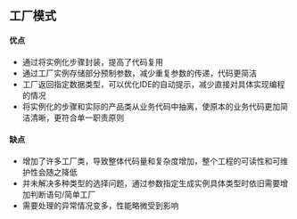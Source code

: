 ## 工厂模式
#### 优点

- 通过将实例化步骤封装，提高了代码复用
- 通过工厂实例存储部分预制参数，减少重复参数的传递，代码更简洁
- 工厂返回指定数据类型，可以优化IDE的自动提示，减少直接对具体实现编程的情况
- 将实例化的步骤和实际的产品类从业务代码中抽离，使原本的业务代码更加简洁清晰，更符合单一职责原则

#### 缺点
- 增加了许多工厂类，导致整体代码量和复杂度增加，整个工程的可读性和可维护性会随之降低
- 并未解决多种类型的选择问题，通过参数指定生成实例具体类型时依旧需要增加判断语句/简单工厂
- 需要处理的异常情况变多，性能略微受到影响


